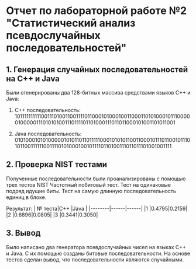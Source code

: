 # Отчет по лабораторной работе №2 <br> "Статистический анализ псевдослучайных последовательностей"

## 1. Генерация случайных последовательностей на С++ и Java

Были сгенерированы два 128-битных массива средствами языков C++ и Java:

1) C++ последовательность: 10111111111100111010011001111011000101000100110001101010001011100000100000111010101001110111101101000111011011000101001101011001

2) Java последовательность: 01010001010100000101011011011111000101010110011000101110110010111010110011111100111101010001001011110110100111011011101001001111

## 2. Проверка NIST тестами

Полученные последовательности были проанализированы с помощью трех тестов NIST
Частотный побитовый тест.
Тест на одинаковые подряд идущие биты.
Тест на самую длинную последовательность единиц в блоке.

Результат:
| № теста|C++ |Java |
|--------|------|------|
|1 |0.4795|0.2159|
|2 |0.6896|0.0805|
|3 |0.3441|0.3050|


## 3. Вывод
Было написано два генератора псевдослучайных чисел на языках C++ и Java. С их помощью созданы битовые последовательности.
На основе тестов сделан вывод, что последовательности являются случайными.